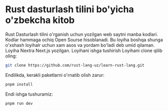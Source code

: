 # Rust dasturlash tilini bo'yicha o'zbekcha kitob

Rust Dasturlash tilini o'rganish uchun yozilgan web saytni manba kodlari. Kodlar
hammaga ochiq Open Sourse hisoblanadi. Bu loyiha boshqa shunga o'xshash loyihalr
uchun xam asos va yordam bo'ladi deb umid qilaman. Loyiha Nextra Next.js
yozilgan. Loyihani ishga tushirish Loyihani clone qilib oling:

```bash
git clone https://github.com/rust-lang-uz/learn-rust-lang.git
```

Endilikda, kerakli paketlarni o'rnatib olish zarur:

```bash
pnpm install
```

Endi ishga tushuramiz:

```bash 
pnpm run dev
```